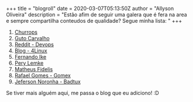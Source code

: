 +++
title = "blogroll"
date = 2020-03-07T05:13:50Z
author = "Allyson Oliveira"
description = "Estão afim de seguir uma galera que é fera na area e sempre compartilha conteudos de qualidade? Segue minha lista: 
"
+++

1. [Churrops](https://churrops.io/)
2. [Guto Carvalho](http://gutocarvalho.net/blog/)
3. [Reddit - Devops](https://www.reddit.com/r/devops/)
4. [Blog - 4Linux](https://blog.4linux.com.br/)
5. [Fernando Ike](https://www.fernandoike.com/)
6. [Pery Lemke](https://www.perylemke.com/)
7. [Matheus Fidelis](https://www.nanoshots.com.br/)
8. [Rafael Gomes - Gomex](https://gomex.me/)
9. [Jeferson Noronha - Badtux](https://www.linuxtips.io/)

Se tiver mais alguém aqui, me passa o blog que eu adiciono! :D 
